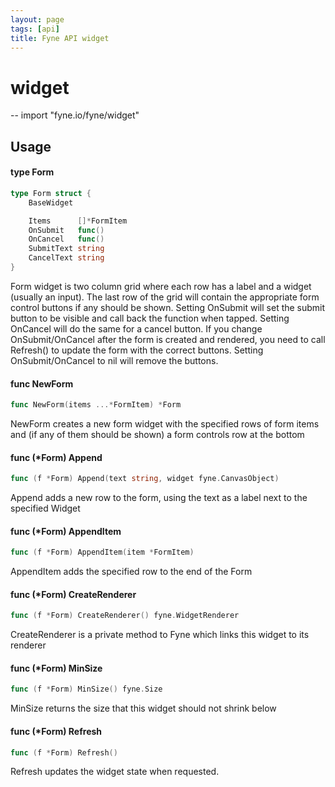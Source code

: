 ```yaml
---
layout: page
tags: [api]
title: Fyne API widget
---
```


# widget
--
    import "fyne.io/fyne/widget"

## Usage

#### type Form

```go
type Form struct {
	BaseWidget

	Items      []*FormItem
	OnSubmit   func()
	OnCancel   func()
	SubmitText string
	CancelText string
}
```

Form widget is two column grid where each row has a label and a widget (usually
an input). The last row of the grid will contain the appropriate form control
buttons if any should be shown. Setting OnSubmit will set the submit button to
be visible and call back the function when tapped. Setting OnCancel will do the
same for a cancel button. If you change OnSubmit/OnCancel after the form is
created and rendered, you need to call Refresh() to update the form with the
correct buttons. Setting OnSubmit/OnCancel to nil will remove the buttons.

#### func  NewForm

```go
func NewForm(items ...*FormItem) *Form
```
NewForm creates a new form widget with the specified rows of form items and (if
any of them should be shown) a form controls row at the bottom

#### func (*Form) Append

```go
func (f *Form) Append(text string, widget fyne.CanvasObject)
```
Append adds a new row to the form, using the text as a label next to the
specified Widget

#### func (*Form) AppendItem

```go
func (f *Form) AppendItem(item *FormItem)
```
AppendItem adds the specified row to the end of the Form

#### func (*Form) CreateRenderer

```go
func (f *Form) CreateRenderer() fyne.WidgetRenderer
```
CreateRenderer is a private method to Fyne which links this widget to its
renderer

#### func (*Form) MinSize

```go
func (f *Form) MinSize() fyne.Size
```
MinSize returns the size that this widget should not shrink below

#### func (*Form) Refresh

```go
func (f *Form) Refresh()
```
Refresh updates the widget state when requested.
